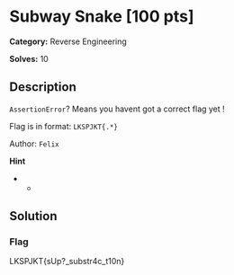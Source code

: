 # Subway Snake [100 pts]

**Category:** Reverse Engineering

**Solves:** 10

## Description
`AssertionError`? Means you havent got a correct flag yet !

Flag is in format: `LKSPJKT{.*}`

Author: `Felix`

**Hint**
* -

## Solution

### Flag

LKSPJKT{sUp?_substr4c_t10n}

